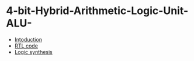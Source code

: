 # 4-bit-Hybrid-Arithmetic-Logic-Unit-ALU-
- [Intoduction](https://github.com/Sanathkumar02/4-bit-Hybrid-Arithmetic-Logic-Unit-ALU-/blob/main/Introduction.md)
- [RTL code](https://github.com/Sanathkumar02/4-bit-Hybrid-Arithmetic-Logic-Unit-ALU-/blob/main/RTL%20code.md)
- [Logic synthesis]()
